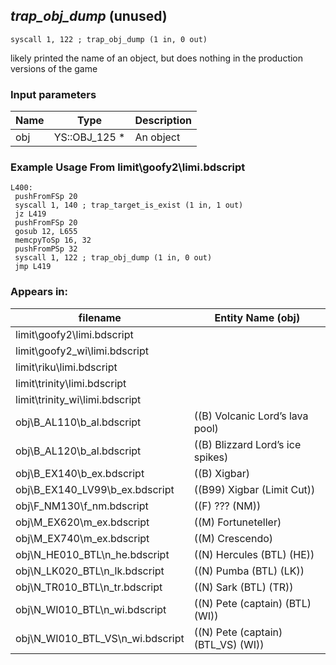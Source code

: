 ## *trap_obj_dump* (unused)

`syscall 1, 122 ; trap_obj_dump (1 in, 0 out)`

likely printed the name of an object, but does nothing in the production versions of the game

### Input parameters
| Name | Type | Description
|------|------|------------
| obj   | YS::OBJ_125 *   | An object


### Example Usage From limit\goofy2\limi.bdscript
```plaintext
L400:
 pushFromFSp 20
 syscall 1, 140 ; trap_target_is_exist (1 in, 1 out)
 jz L419
 pushFromFSp 20
 gosub 12, L655
 memcpyToSp 16, 32
 pushFromPSp 32
 syscall 1, 122 ; trap_obj_dump (1 in, 0 out)
 jmp L419
```


### Appears in:
| filename | Entity Name (obj)
|----------|-------------
| limit\goofy2\limi.bdscript       |           
| limit\goofy2_wi\limi.bdscript       |           
| limit\riku\limi.bdscript       |           
| limit\trinity\limi.bdscript       |           
| limit\trinity_wi\limi.bdscript       |           
| obj\B_AL110\b_al.bdscript       | ((B) Volcanic Lord’s lava pool)          
| obj\B_AL120\b_al.bdscript       | ((B) Blizzard Lord’s ice spikes)          
| obj\B_EX140\b_ex.bdscript       | ((B) Xigbar)          
| obj\B_EX140_LV99\b_ex.bdscript       | ((B99) Xigbar (Limit Cut))          
| obj\F_NM130\f_nm.bdscript       | ((F) ??? (NM))          
| obj\M_EX620\m_ex.bdscript       | ((M) Fortuneteller)          
| obj\M_EX740\m_ex.bdscript       | ((M) Crescendo)          
| obj\N_HE010_BTL\n_he.bdscript       | ((N) Hercules (BTL) (HE))          
| obj\N_LK020_BTL\n_lk.bdscript       | ((N) Pumba (BTL) (LK))          
| obj\N_TR010_BTL\n_tr.bdscript       | ((N) Sark (BTL) (TR))          
| obj\N_WI010_BTL\n_wi.bdscript       | ((N) Pete (captain) (BTL) (WI))          
| obj\N_WI010_BTL_VS\n_wi.bdscript       | ((N) Pete (captain) (BTL_VS) (WI))          



